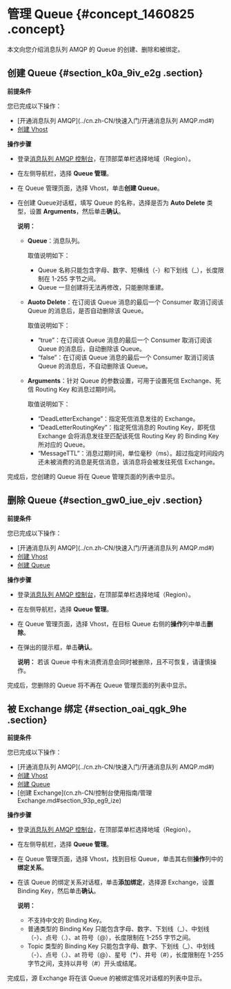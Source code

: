 # 管理 Queue {#concept_1460825 .concept}

本文向您介绍消息队列 AMQP 的 Queue 的创建、删除和被绑定。

## 创建 Queue {#section_k0a_9iv_e2g .section}

**前提条件**

您已完成以下操作：

-   [开通消息队列 AMQP](../cn.zh-CN/快速入门/开通消息队列 AMQP.md#)
-   [创建 Vhost](../cn.zh-CN/快速入门/创建资源.md#section_aqc_kem_4lu)

**操作步骤**

-   登录[消息队列 AMQP 控制台](https://amqp.console.aliyun.com/?spm=a2c4g.11186623.2.16.35f71e9a882si7)，在顶部菜单栏选择地域（Region）。
-   在左侧导航栏，选择 **Queue 管理**。
-   在 Queue 管理页面，选择 Vhost，单击**创建 Queue**。
-   在创建 Queue对话框，填写 Queue 的名称，选择是否为 **Auto Delete** 类型，设置 **Arguments**，然后单击**确认**。

    **说明：** 

    -   **Queue**：消息队列。

        取值说明如下：

        -   Queue 名称只能包含字母、数字、短横线（-）和下划线（\_），长度限制在 1-255 字节之间。
        -   Queue 一旦创建将无法再修改，只能删除重建。
    -   **Auoto Delete**：在订阅该 Queue 消息的最后一个 Consumer 取消订阅该 Queue 的消息后，是否自动删除该 Queue。

        取值说明如下：

        -   “true”：在订阅该 Queue 消息的最后一个 Consumer 取消订阅该 Queue 的消息后，自动删除该 Queue。
        -   “false”：在订阅该 Queue 消息的最后一个 Consumer 取消订阅该 Queue 的消息后，不自动删除该 Queue。
    -   **Arguments**：针对 Queue 的参数设置，可用于设置死信 Exchange、死信 Routing Key 和消息过期时间。

        取值说明如下：

        -   “DeadLetterExchange”：指定死信消息发往的 Exchange。
        -   “DeadLetterRoutingKey”：指定死信消息的 Routing Key，即死信 Exchange 会将消息发往至匹配该死信 Routing Key 的 Binding Key 所对应的 Queue。
        -   “MessageTTL”：消息过期时间，单位毫秒（ms）。超过指定时间段内还未被消费的消息是死信消息，该消息将会被发往死信 Exchange。

完成后，您创建的 Queue 将在 Queue 管理页面的列表中显示。

## 删除 Queue {#section_gw0_iue_ejv .section}

**前提条件**

您已完成以下操作：

-   [开通消息队列 AMQP](../cn.zh-CN/快速入门/开通消息队列 AMQP.md#)
-   [创建 Vhost](../cn.zh-CN/快速入门/创建资源.md#section_aqc_kem_4lu)
-   [创建 Queue](#section_k0a_9iv_e2g)

**操作步骤**

-   登录[消息队列 AMQP 控制台](https://amqp.console.aliyun.com/?spm=a2c4g.11186623.2.16.35f71e9a882si7)，在顶部菜单栏选择地域（Region）。
-   在左侧导航栏，选择 **Queue 管理**。
-   在 Queue 管理页面，选择 Vhost，在目标 Queue 右侧的**操作**列中单击**删除**。
-   在弹出的提示框，单击**确认**。

    **说明：** 若该 Queue 中有未消费消息会同时被删除，且不可恢复，请谨慎操作。


完成后，您删除的 Queue 将不再在 Queue 管理页面的列表中显示。

## 被 Exchange 绑定 {#section_oai_qgk_9he .section}

**前提条件**

您已完成以下操作：

-   [开通消息队列 AMQP](../cn.zh-CN/快速入门/开通消息队列 AMQP.md#)
-   [创建 Vhost](../cn.zh-CN/快速入门/创建资源.md#section_aqc_kem_4lu)
-   [创建 Queue](#section_k0a_9iv_e2g)
-   [创建 Exchange](cn.zh-CN/控制台使用指南/管理 Exchange.md#section_93p_eg9_ize)

**操作步骤**

-   登录[消息队列 AMQP 控制台](https://amqp.console.aliyun.com/?spm=a2c4g.11186623.2.16.35f71e9a882si7)，在顶部菜单栏选择地域（Region）。
-   在左侧导航栏，选择 **Queue 管理**。
-   在 Queue 管理页面，选择 Vhost，找到目标 Queue，单击其右侧**操作**列中的**绑定关系**。
-   在该 Queue 的绑定关系对话框，单击**添加绑定**，选择源 Exchange，设置 Binding Key，然后单击**确认**。

    **说明：** 

    -   不支持中文的 Binding Key。
    -   普通类型的 Binding Key 只能包含字母、数字、下划线（\_）、中划线（-）、点号（.）、at 符号（@），长度限制在 1-255 字节之间。
    -   Topic 类型的 Binding Key 只能包含字母、数字、下划线（\_）、中划线（-）、点号（.）、at 符号（@）、星号（\*）、井号（\#），长度限制在 1-255 字节之间，支持以井号（\#）开头或结尾。

完成后，源 Exchange 将在该 Queue 的被绑定情况对话框的列表中显示。

